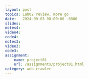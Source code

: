```yaml
---
layout: post
topics: Lab02 review, more go
date:   2024-09-03 08:00:00 -0800
slides: 
notes4: 
video4: 
code4: 
notes3: 
video3: 
code3: 
assignment:
    name: project01
    url: /assignments/project01.html
category: web-crawler
---
```

